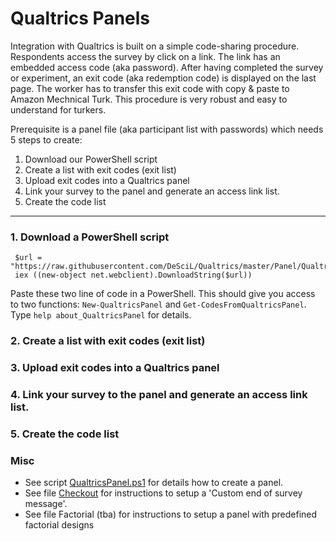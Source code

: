 # Qualtrics Panels

Integration with Qualtrics is built on a simple code-sharing procedure. Respondents access the survey by click on a link. The link has an embedded access code (aka password). After having completed the survey or experiment, an exit code (aka redemption code) is displayed on the last page. The worker has to transfer this exit code with copy & paste to Amazon Mechnical Turk. This procedure is very robust and easy to understand for turkers.

Prerequisite is a panel file (aka participant list with passwords) which needs 5 steps to create:

1. Download our PowerShell script 
2. Create a list with exit codes (exit list)
3. Upload exit codes into a Qualtrics panel
4. Link your survey to the panel and generate an access link list.
5. Create the code list 

---

### 1. Download a PowerShell script
     
     $url = "https://raw.githubusercontent.com/DeSciL/Qualtrics/master/Panel/QualtricsPanel.ps1"
     iex ((new-object net.webclient).DownloadString($url))
     
Paste these two line of code in a PowerShell. This should give you access to 
two functions:  `New-QualtricsPanel` and `Get-CodesFromQualtricsPanel`. 
Type `help about_QualtricsPanel` for details.

### 2. Create a list with exit codes (exit list)

### 3. Upload exit codes into a Qualtrics panel

### 4. Link your survey to the panel and generate an access link list.

### 5. Create the code list

### Misc

- See script [QualtricsPanel.ps1](QualtricsPanel.ps1) for details how to create a panel.
- See file [Checkout](Checkout.md) for instructions to setup a 'Custom end of survey message'.
- See file Factorial (tba) for instructions to setup a panel with predefined factorial designs



